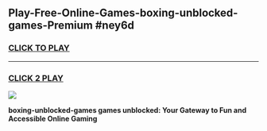 
## Play-Free-Online-Games-boxing-unblocked-games-Premium #ney6d
<h3>
<a href="https://premium.freeplayer.one?title=boxing-unblocked-games&ref=8M">CLICK TO PLAY</a></h3>
<hr>

<h3>
<a href="https://premium.freeplayer.one?title=boxing-unblocked-games&ref=8M">CLICK 2 PLAY</a>
  
</h3>

<a href="https://premium.freeplayer.one?title=boxing-unblocked-games&ref=8M"><img src="https://clearcache.store/games.png"></a>


**boxing-unblocked-games games unblocked: Your Gateway to Fun and Accessible Online Gaming**
